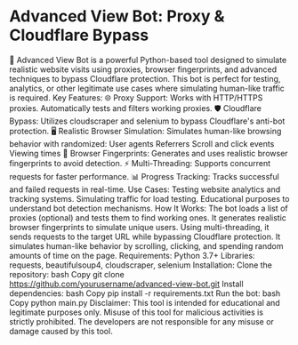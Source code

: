 # Advanced View Bot: Proxy & Cloudflare Bypass
 🚀 Advanced View Bot is a powerful Python-based tool designed to simulate realistic website visits using proxies, browser fingerprints, and advanced techniques to bypass Cloudflare protection. This bot is perfect for testing, analytics, or other legitimate use cases where simulating human-like traffic is required.  Key Features: 🌐 Proxy Support: Works with HTTP/HTTPS proxies. Automatically tests and filters working proxies.  🛡️ Cloudflare Bypass: Utilizes cloudscraper and selenium to bypass Cloudflare's anti-bot protection.  🖥️ Realistic Browser Simulation: Simulates human-like browsing behavior with randomized:  User agents  Referrers  Scroll and click events  Viewing times  🧠 Browser Fingerprints: Generates and uses realistic browser fingerprints to avoid detection.  ⚡ Multi-Threading: Supports concurrent requests for faster performance.  📊 Progress Tracking: Tracks successful and failed requests in real-time.  Use Cases: Testing website analytics and tracking systems.  Simulating traffic for load testing.  Educational purposes to understand bot detection mechanisms.  How It Works: The bot loads a list of proxies (optional) and tests them to find working ones.  It generates realistic browser fingerprints to simulate unique users.  Using multi-threading, it sends requests to the target URL while bypassing Cloudflare protection.  It simulates human-like behavior by scrolling, clicking, and spending random amounts of time on the page.  Requirements: Python 3.7+  Libraries: requests, beautifulsoup4, cloudscraper, selenium  Installation: Clone the repository:  bash Copy git clone https://github.com/yourusername/advanced-view-bot.git Install dependencies:  bash Copy pip install -r requirements.txt Run the bot:  bash Copy python main.py Disclaimer: This tool is intended for educational and legitimate purposes only. Misuse of this tool for malicious activities is strictly prohibited. The developers are not responsible for any misuse or damage caused by this tool.
